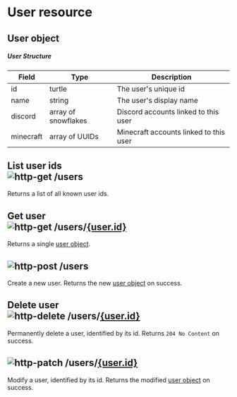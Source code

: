[http-get]: https://img.shields.io/badge/GET-505CDC
[http-post]: https://img.shields.io/badge/POST-23A559
[http-put]: https://img.shields.io/badge/PUT-AC5A1F
[http-delete]: https://img.shields.io/badge/DELETE-A12828
[http-patch]: https://img.shields.io/badge/PATCH-AF7615

# User resource

## User object

##### User Structure

| Field     | Type                | Description                            |
|-----------|---------------------|----------------------------------------|
| id        | turtle              | The user's unique id                   |
| name      | string              | The user's display name                |
| discord   | array of snowflakes | Discord accounts linked to this user   |
| minecraft | array of UUIDs      | Minecraft accounts linked to this user |

## List user ids</br>![http-get] /users
Returns a list of all known user ids.

## Get user</br>![http-get] /users/[{user.id}](#user-object)
Returns a single [user object](#user-object).

## ![http-post] /users
Create a new user.
Returns the new [user object](#user-object) on success.

## Delete user</br>![http-delete] /users/[{user.id}](#user-object)
Permanently delete a user, identified by its id.
Returns `204 No Content` on success.

## ![http-patch] /users/[{user.id}](#user-object)
Modify a user, identified by its id.
Returns the modified [user object](#user-object) on success.
